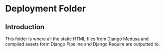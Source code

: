 Deployment Folder
=================

## Introduction

This folder is where all the static HTML files from Django Medusa and compiled
assets form Django Pipeline and Django Require are outputted to.
